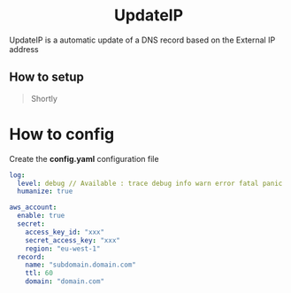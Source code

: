 <center><h1>UpdateIP</h1></center>

UpdateIP is a automatic update of a DNS record based on the External IP address

## How to setup 

> Shortly

# How to config

Create the **config.yaml** configuration file

```yaml
log:
  level: debug // Available : trace debug info warn error fatal panic
  humanize: true

aws_account:
  enable: true
  secret:
    access_key_id: "xxx"
    secret_access_key: "xxx"
    region: "eu-west-1"
  record:
    name: "subdomain.domain.com"
    ttl: 60
    domain: "domain.com"
```


		